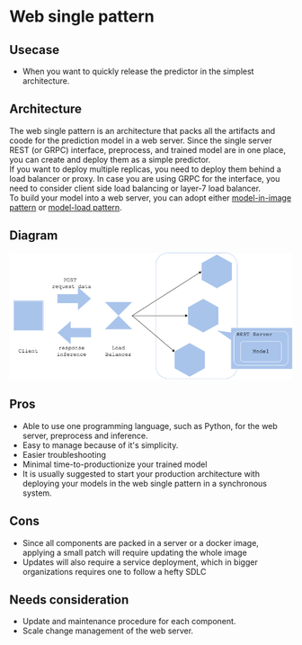 # Web single pattern

## Usecase
- When you want to quickly release the predictor in the simplest architecture.

## Architecture
The web single pattern is an architecture that packs all the artifacts and coode for the prediction model in a web server. Since the single server REST (or GRPC) interface, preprocess, and trained model are in one place, you can create and deploy them as a simple predictor.<br>
If you want to deploy multiple replicas, you need to deploy them behind a load balancer or proxy. In case you are using GRPC for the interface, you need to consider client side load balancing or layer-7 load balancer.<br>
To build your model into a web server, you can adopt either [model-in-image pattern](./../../Operation-patterns/Model-in-image-pattern/design_en.md) or [model-load pattern](./../../Operation-patterns/Model-load-pattern/design_en.md).

## Diagram
![diagram](diagram.png)

## Pros
- Able to use one programming language, such as Python, for the web server, preprocess and inference.
- Easy to manage because of it's simplicity.
- Easier troubleshooting
- Minimal time-to-productionize your trained model
- It is usually suggested to start your production architecture with deploying your models in the web single pattern in a synchronous system.

## Cons
- Since all components are packed in a server or a docker image, applying a small patch will require updating the whole image
- Updates will also require a service deployment, which in bigger organizations requires one to follow a hefty SDLC

## Needs consideration
- Update and maintenance procedure for each component.
- Scale change management of the web server.
